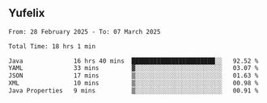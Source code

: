 ## Yufelix

<!--START_SECTION:waka-->

```txt
From: 28 February 2025 - To: 07 March 2025

Total Time: 18 hrs 1 min

Java              16 hrs 40 mins  ███████████████████████░░   92.52 %
YAML              33 mins         ▓░░░░░░░░░░░░░░░░░░░░░░░░   03.07 %
JSON              17 mins         ▒░░░░░░░░░░░░░░░░░░░░░░░░   01.63 %
XML               10 mins         ▒░░░░░░░░░░░░░░░░░░░░░░░░   00.98 %
Java Properties   9 mins          ▒░░░░░░░░░░░░░░░░░░░░░░░░   00.91 %
```

<!--END_SECTION:waka-->

